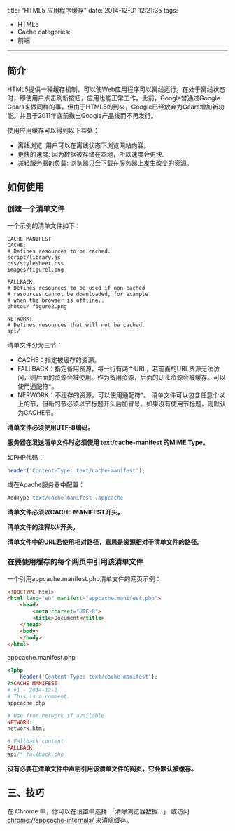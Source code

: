 title: "HTML5 应用程序缓存"
date: 2014-12-01 12:21:35
tags:
- HTML5
- Cache
categories: 
- 前端

---

## 简介

HTML5提供一种缓存机制，可以使Web应用程序可以离线运行。在处于离线状态时，即使用户点击刷新按钮，应用也能正常工作。此前，Google曾通过Google Gears来做同样的事，但由于HTML5的到来，Google已经放弃为Gears增加新功能。并且于2011年底前撤出Google产品线而不再发行。

使用应用缓存可以得到以下益处：

- 离线浏览: 用户可以在离线状态下浏览网站内容。
- 更快的速度: 因为数据被存储在本地，所以速度会更快.
- 减轻服务器的负载: 浏览器只会下载在服务器上发生改变的资源。

## 如何使用

### 创建一个清单文件

一个示例的清单文件如下：

```
CACHE MANIFEST
CACHE:
# Defines resources to be cached.
script/library.js
css/stylesheet.css
images/figure1.png

FALLBACK:
# Defines resources to be used if non-cached
# resources cannot be downloaded, for example
# when the browser is offline..
photos/ figure2.png

NETWORK:
# Defines resources that will not be cached.
api/
```

清单文件分为三节：

- CACHE：指定被缓存的资源。
- FALLBACK：指定备用资源，每一行有两个URL，若前面的URL资源无法访问，则后面的资源会被使用。作为备用资源，后面的URL资源会被缓存。可以使用通配符*。
- NERWORK：不缓存的资源，可以使用通配符*。
清单文件可以包含任意个以上的节，但新的节必须以节标题开头后加冒号。如果没有使用节标题，则默认为CACHE节。

**清单文件必须使用UTF-8编码。**

**服务器在发送清单文件时必须使用 text/cache-manifest 的MIME Type。**

如PHP代码：

```php
header('Content-Type: text/cache-manifest');
```

或在Apache服务器中配置：

```apache
AddType text/cache-manifest .appcache
```

**清单文件必须以CACHE MANIFEST开头。**

**清单文件的注释以#开头。**

**清单文件中的URL若使用相对路径，意思是资源相对于清单文件的路径。**

### 在要使用缓存的每个网页中引用该清单文件

一个引用appcache.manifest.php清单文件的网页示例：

```html
<!DOCTYPE html>
<html lang="en" manifest="appcache.manifest.php">
    <head>
        <meta charset="UTF-8">
        <title>Document</title>
    </head>
    <body>
    </body>
</html>
```

appcache.manifest.php

```php
<?php
    header('Content-Type: text/cache-manifest');
?>CACHE MANIFEST
# v1 - 2014-12-1
# This is a comment.
appcache.php

# Use from network if available
NETWORK:
network.html

# Fallback content
FALLBACK:
api/* fallback.php
```

**没有必要在清单文件中声明引用该清单文件的网页，它会默认被缓存。**

## 三、技巧

在 Chrome 中，你可以在设置中选择 「清除浏览器数据...」 或访问 [chrome://appcache-internals/](chrome://appcache-internals/) 来清除缓存。